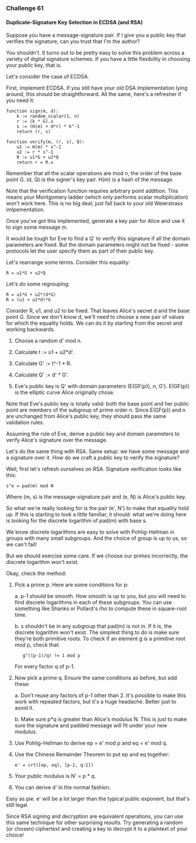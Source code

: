 ### Challenge 61
#### Duplicate-Signature Key Selection in ECDSA (and RSA)

Suppose you have a message-signature pair. If I give you a public key
that verifies the signature, can you trust that I'm the author?

You shouldn't. It turns out to be pretty easy to solve this problem
across a variety of digital signature schemes. If you have a little
flexibility in choosing your public key, that is.

Let's consider the case of ECDSA.

First, implement ECDSA. If you still have your old DSA implementation
lying around, this should be straightforward. All the same, here's a
refresher if you need it:

    function sign(m, d):
        k := random_scalar(1, n)
        r := (k * G).x
        s := (H(m) + d*r) * k^-1
        return (r, s)

    function verify(m, (r, s), Q):
        u1 := H(m) * s^-1
        u2 := r * s^-1
        R := u1*G + u2*Q
        return r = R.x

Remember that all the scalar operations are mod n, the order of the
base point G. (d, Q) is the signer's key pair. H(m) is a hash of the
message.

Note that the verification function requires arbitrary point
addition. This means your Montgomery ladder (which only performs
scalar multiplication) won't work here. This is no big deal; just fall
back to your old Weierstrass imlpementation.

Once you've got this implemented, generate a key pair for Alice and
use it to sign some message m.

It would be tough for Eve to find a Q' to verify this signature if all
the domain parameters are fixed. But the domain parameters might not
be fixed - some protocols let the user specify them as part of their
public key.

Let's rearrange some terms. Consider this equality:

    R = u1*G + u2*Q

Let's do some regrouping:

    R = u1*G + u2*(d*G)
    R = (u1 + u2*d)*G

Consider R, u1, and u2 to be fixed. That leaves Alice's secret d and
the base point G. Since we don't know d, we'll need to choose a new
pair of values for which the equality holds. We can do it by starting
from the secret and working backwards.

1. Choose a random d' mod n.

2. Calculate t := u1 + u2*d'.

3. Calculate G' := t^-1 * R.

4. Calculate Q' := d' * G'.

5. Eve's public key is Q' with domain parameters (E(GF(p)), n, G').
   E(GF(p)) is the elliptic curve Alice originally chose.

Note that Eve's public key is totally valid: both the base point and
her public point are members of the subgroup of prime order n. Since
E(GF(p)) and n are unchanged from Alice's public key, they should pass
the same validation rules.

Assuming the role of Eve, derive a public key and domain parameters to
verify Alice's signature over the message.

Let's do the same thing with RSA. Same setup: we have some message and
a signature over it. How do we craft a public key to verify the
signature?

Well, first let's refresh ourselves on RSA. Signature verification
looks like this:

    s^e = pad(m) mod N

Where (m, s) is the message-signature pair and (e, N) is Alice's
public key.

So what we're really looking for is the pair (e', N') to make that
equality hold up. If this is starting to look a little familiar, it
should: what we're doing here is looking for the discrete logarithm of
pad(m) with base s.

We know discrete logarithms are easy to solve with Pohlig-Hellman in
groups with many small subgroups. And the choice of group is up to us,
so we can't fail!

But we should exercise some care. If we choose our primes incorrectly,
the discrete logarithm won't exist.

Okay, check the method:

1. Pick a prime p. Here are some conditions for p:

   a. p-1 should be smooth. How smooth is up to you, but you will need
      to find discrete logarithms in each of these subgroups. You can
      use something like Shanks or Pollard's rho to compute these in
      square-root time.

   b. s shouldn't be in any subgroup that pad(m) is not in. If it is,
      the discrete logarithm won't exist. The simplest thing to do is
      make sure they're both primitive roots. To check if an element g
      is a primitive root mod p, check that:

          g^((p-1)/q) != 1 mod p

      For every factor q of p-1.

2. Now pick a prime q. Ensure the same conditions as before, but add these:

   a. Don't reuse any factors of p-1 other than 2. It's possible to
      make this work with repeated factors, but it's a huge
      headache. Better just to avoid it.

   b. Make sure p*q is greater than Alice's modulus N. This is just to
      make sure the signature and padded message will fit under your
      new modulus.

3. Use Pohlig-Hellman to derive ep = e' mod p and eq = e' mod q.

4. Use the Chinese Remainder Theorem to put ep and eq together:

       e' = crt([ep, eq], [p-1, q-1])

5. Your public modulus is N' = p * q.

6. You can derive d' in the normal fashion.

Easy as pie. e' will be a lot larger than the typical public exponent,
but that's still legal.

Since RSA signing and decryption are equivalent operations, you can
use this same technique for other surprising results. Try generating a
random (or chosen) ciphertext and creating a key to decrypt it to a
plaintext of your choice!

